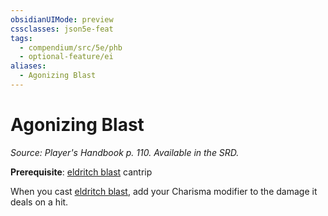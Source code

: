 ```yaml
---
obsidianUIMode: preview
cssclasses: json5e-feat
tags:
  - compendium/src/5e/phb
  - optional-feature/ei
aliases:
  - Agonizing Blast
---
```

# Agonizing Blast
*Source: Player's Handbook p. 110. Available in the SRD.*  

**Prerequisite**: [eldritch blast](2-Mechanics/CLI/spells/eldritch-blast.md) cantrip

When you cast [eldritch blast](2-Mechanics/CLI/spells/eldritch-blast.md), add your Charisma modifier to the damage it deals on a hit.